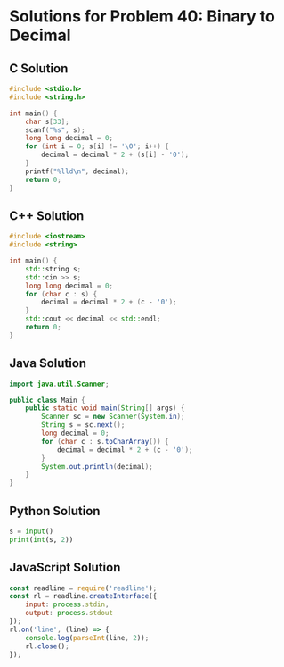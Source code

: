 # Solutions for Problem 40: Binary to Decimal

## C Solution
```c
#include <stdio.h>
#include <string.h>

int main() {
    char s[33];
    scanf("%s", s);
    long long decimal = 0;
    for (int i = 0; s[i] != '\0'; i++) {
        decimal = decimal * 2 + (s[i] - '0');
    }
    printf("%lld\n", decimal);
    return 0;
}
```

## C++ Solution
```cpp
#include <iostream>
#include <string>

int main() {
    std::string s;
    std::cin >> s;
    long long decimal = 0;
    for (char c : s) {
        decimal = decimal * 2 + (c - '0');
    }
    std::cout << decimal << std::endl;
    return 0;
}
```

## Java Solution
```java
import java.util.Scanner;

public class Main {
    public static void main(String[] args) {
        Scanner sc = new Scanner(System.in);
        String s = sc.next();
        long decimal = 0;
        for (char c : s.toCharArray()) {
            decimal = decimal * 2 + (c - '0');
        }
        System.out.println(decimal);
    }
}
```

## Python Solution
```python
s = input()
print(int(s, 2))
```

## JavaScript Solution
```javascript
const readline = require('readline');
const rl = readline.createInterface({
    input: process.stdin,
    output: process.stdout
});
rl.on('line', (line) => {
    console.log(parseInt(line, 2));
    rl.close();
});
```
